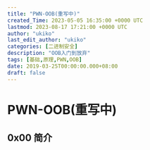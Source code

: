 ```yaml
---
title: "PWN-OOB(重写中)"
created_Time: 2023-05-05 16:35:00 +0000 UTC
lastmod: 2023-08-17 17:21:00 +0000 UTC
author: "ukiko"
last_edit_author: "ukiko"
categories: [二进制安全]
description: "OOB入门到放弃"
tags: [基础,原理,PWN,OOB]
date: 2019-03-25T00:00:00.000+08:00
draft: false
---
```


# PWN-OOB(重写中)

## 0x00 简介

